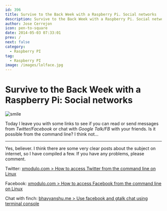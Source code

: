 ```yaml
---
id: 396
title: Survive to the Back Week with a Raspberry Pi. Social networks
description: Survive to the Back Week with a Raspberry Pi. Social networks
author: Jose Cerrejon
icon: pen-to-square
date: 2014-05-03 07:33:01
prev: /
next: false
category:
  - Raspberry PI
tag:
  - Raspberry PI
image: /images/lolface.jpg
---
```


# Survive to the Back Week with a Raspberry Pi: Social networks

![smile](/images/lolface.jpg)

Today I leave you with some links to see if you can read or send messages from *Twitter/Facebook* or chat with *Google Talk/FB* with your friends. Is it possible from the command line? I think not...

- - -
Yes, believer. I think there are some very clear posts about the subject on internet, so I have compiled a few. If you have any problems, please comment.

Twitter: [xmodulo.com > How to access Twitter from the command line on Linux](http://xmodulo.com/2013/12/access-twitter-command-line-linux.html)

Facebook: [xmodulo.com > How to access Facebook from the command line on Linux](http://xmodulo.com/2014/01/access-facebook-command-line-linux.html)

Chat with finch: [bhavyanshu.me > Use facebook and gtalk chat using terminal console](http://bhavyanshu.me/tutorials/use-fbgtalk-chat-using-terminal-console/12/07/2013/)